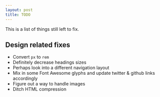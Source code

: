 ```yaml
---
layout: post
title: TODO
---
```


This is a list of things still left to fix.

## Design related fixes
* Convert `px` to `rem`
* Definitely decrease headings sizes
* Perhaps look into a different navigation layout
* Mix in some Font Awesome glyphs and update twitter & github links accordingly
* Figure out a way to handle images
* Ditch HTML compression